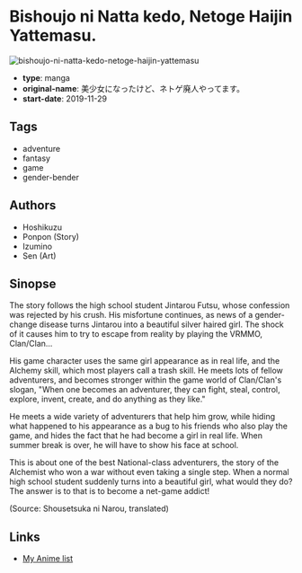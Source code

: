# Bishoujo ni Natta kedo, Netoge Haijin Yattemasu.

![bishoujo-ni-natta-kedo-netoge-haijin-yattemasu](https://cdn.myanimelist.net/images/manga/1/235879.jpg)

-   **type**: manga
-   **original-name**: 美少女になったけど、ネトゲ廃人やってます。
-   **start-date**: 2019-11-29

## Tags

-   adventure
-   fantasy
-   game
-   gender-bender

## Authors

-   Hoshikuzu
-   Ponpon (Story)
-   Izumino
-   Sen (Art)

## Sinopse

The story follows the high school student Jintarou Futsu, whose confession was rejected by his crush. His misfortune continues, as news of a gender-change disease turns Jintarou into a beautiful silver haired girl. The shock of it causes him to try to escape from reality by playing the VRMMO, Clan/Clan...

His game character uses the same girl appearance as in real life, and the Alchemy skill, which most players call a trash skill. He meets lots of fellow adventurers, and becomes stronger within the game world of Clan/Clan's slogan, "When one becomes an adventurer, they can fight, steal, control, explore, invent, create, and do anything as they like."

He meets a wide variety of adventurers that help him grow, while hiding what happened to his appearance as a bug to his friends who also play the game, and hides the fact that he had become a girl in real life. When summer break is over, he will have to show his face at school.

This is about one of the best National-class adventurers, the story of the Alchemist who won a war without even taking a single step. When a normal high school student suddenly turns into a beautiful girl, what would they do? The answer is to that is to become a net-game addict!

(Source: Shousetsuka ni Narou, translated)

## Links

-   [My Anime list](https://myanimelist.net/manga/125561/Bishoujo_ni_Natta_kedo_Netoge_Haijin_Yattemasu)

